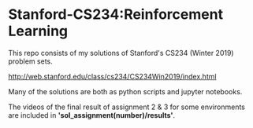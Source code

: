 # Stanford-CS234:Reinforcement Learning
This repo consists of my solutions of Stanford's CS234 (Winter 2019) problem sets.

http://web.stanford.edu/class/cs234/CS234Win2019/index.html

Many of the solutions are both as python scripts and jupyter notebooks.

The videos of the final result of assignment 2 & 3 for some environments are included in  **'sol_assignment(number)/results'**.
